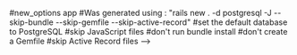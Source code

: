 #new_options app
#Was generated using : "rails new . -d postgresql -J --skip-bundle --skip-gemfile --skip-active-record"
#set the default database to PostgreSQL
#skip JavaScript files
#don't run bundle install
#don't create a Gemfile
#skip Active Record files -->